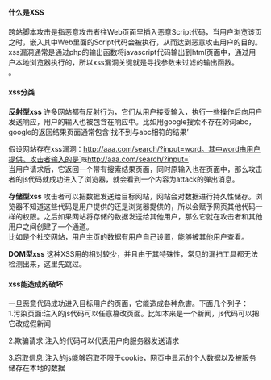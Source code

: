 #
#### 什么是XSS
跨站脚本攻击是指恶意攻击者往Web页面里插入恶意Script代码，当用户浏览该页之时，嵌入其中Web里面的Script代码会被执行，从而达到恶意攻击用户的目的。  
xss漏洞通常是通过php的输出函数将javascript代码输出到html页面中，通过用户本地浏览器执行的，所以xss漏洞关键就是寻找参数未过滤的输出函数。  
。


#### xss分类
**反射型xss**
许多网站都有反射行为，它们从用户接受输入，执行一些操作后向用户发送响应，用户的输入也被包含在响应中。比如用google搜索不存在的词abc，google的返回结果页面通常包含‘找不到与abc相符的结果’  

假设网站存在xss漏洞：http://aaa.com/search/?input=word。其中word由用户提供。攻击者输入的是`<script>alert("attack");</script>`既`http://aaa.com/search/?input=<script>alert("attack");</script>`  
当用户请求后，它返回一个带有搜索结果页面，同时原输入也在页面中，那么攻击者的js代码就成功进入了浏览器，就会看到一个内容为attack的弹出消息。  

**存储型xss**
攻击者可以把数据发送给目标网站，网站会对数据进行持久性储存。浏览器不知道这些代码是用户提供的还是浏览器提供的，所以会赋予网页其他代码一样的权限。之后如果网站将存储的数据发送给其他用户，那么它就在攻击者和其他用户之间创建了一个通道。  
比如是个社交网站，用户主页的数据有用户自己设置，能够被其他用户查看。  


**DOM型xss**
这种XSS用的相对较少，并且由于其特殊性，常见的漏扫工具都无法检测出来，这里先跳过。

#### xss能造成的破坏
一旦恶意代码成功进入目标用户的页面，它能造成各种危害。下面几个列子：  
1.污染页面:注入的js代码可以任意篡改页面。比如本来是一个新闻，js代码可以把它改成假新闻  

2.欺骗请求:注入的代码可以代表用户向服务器发送请求  

3.窃取信息:注入的js能够窃取不限于cookie，网页中显示的个人数据以及被服务储存在本地的数据  





























